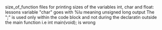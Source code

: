 size_of_function files for printing sizes of the variables int, char and float:
	lessons variable "char" goes with %lu meaning unsigned long output
		The ";" is used only within the code block and not during the declaratin outside the main function i.e int main(void); is wrong
